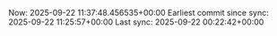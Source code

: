 Now: 2025-09-22 11:37:48.456535+00:00 Earliest commit since sync: 2025-09-22 11:25:57+00:00 Last sync: 2025-09-22 00:22:42+00:00
